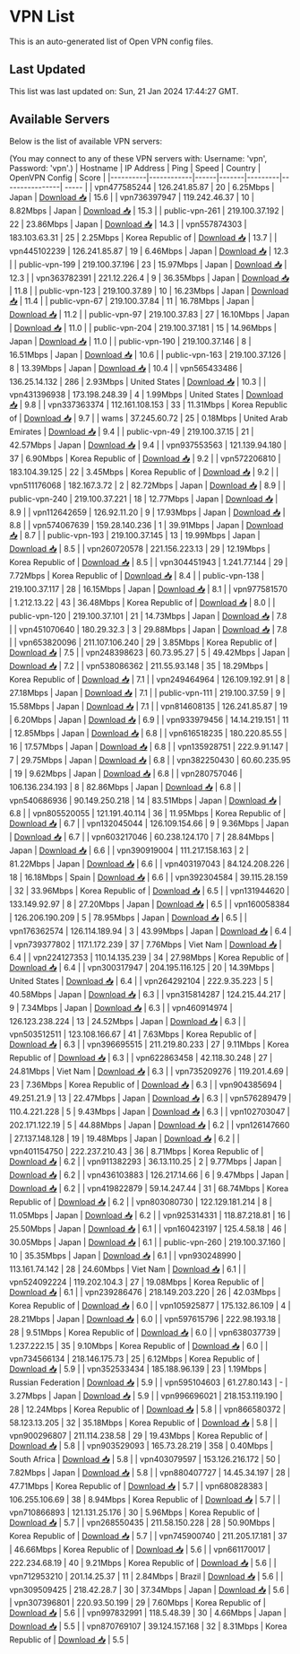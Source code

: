 # VPN List

This is an auto-generated list of Open VPN config files.

## Last Updated

This list was last updated on: Sun, 21 Jan 2024 17:44:27 GMT.

## Available Servers

Below is the list of available VPN servers:

(You may connect to any of these VPN servers with: Username: 'vpn', Password: 'vpn'.)
| Hostname | IP Address | Ping | Speed | Country | OpenVPN Config | Score |
|----------|------------|------|-------|---------|----------------| ----- |
| vpn477585244 | 126.241.85.87 | 20 | 6.25Mbps | Japan | [Download 📥](./configs/server_0_JP.ovpn) | 15.6 |
| vpn736397947 | 119.242.46.37 | 10 | 8.82Mbps | Japan | [Download 📥](./configs/server_1_JP.ovpn) | 15.3 |
| public-vpn-261 | 219.100.37.192 | 22 | 23.86Mbps | Japan | [Download 📥](./configs/server_2_JP.ovpn) | 14.3 |
| vpn557874303 | 183.103.63.31 | 25 | 2.25Mbps | Korea Republic of | [Download 📥](./configs/server_3_KR.ovpn) | 13.7 |
| vpn445102239 | 126.241.85.87 | 19 | 6.46Mbps | Japan | [Download 📥](./configs/server_4_JP.ovpn) | 12.3 |
| public-vpn-199 | 219.100.37.196 | 23 | 15.97Mbps | Japan | [Download 📥](./configs/server_5_JP.ovpn) | 12.3 |
| vpn363782391 | 221.12.226.4 | 9 | 36.35Mbps | Japan | [Download 📥](./configs/server_6_JP.ovpn) | 11.8 |
| public-vpn-123 | 219.100.37.89 | 10 | 16.23Mbps | Japan | [Download 📥](./configs/server_7_JP.ovpn) | 11.4 |
| public-vpn-67 | 219.100.37.84 | 11 | 16.78Mbps | Japan | [Download 📥](./configs/server_8_JP.ovpn) | 11.2 |
| public-vpn-97 | 219.100.37.83 | 27 | 16.10Mbps | Japan | [Download 📥](./configs/server_9_JP.ovpn) | 11.0 |
| public-vpn-204 | 219.100.37.181 | 15 | 14.96Mbps | Japan | [Download 📥](./configs/server_10_JP.ovpn) | 11.0 |
| public-vpn-190 | 219.100.37.146 | 8 | 16.51Mbps | Japan | [Download 📥](./configs/server_11_JP.ovpn) | 10.6 |
| public-vpn-163 | 219.100.37.126 | 8 | 13.39Mbps | Japan | [Download 📥](./configs/server_12_JP.ovpn) | 10.4 |
| vpn565433486 | 136.25.14.132 | 286 | 2.93Mbps | United States | [Download 📥](./configs/server_13_US.ovpn) | 10.3 |
| vpn431396938 | 173.198.248.39 | 4 | 1.99Mbps | United States | [Download 📥](./configs/server_14_US.ovpn) | 9.8 |
| vpn337363374 | 112.161.108.153 | 33 | 11.31Mbps | Korea Republic of | [Download 📥](./configs/server_15_KR.ovpn) | 9.7 |
| wams | 37.245.60.72 | 25 | 0.18Mbps | United Arab Emirates | [Download 📥](./configs/server_16_AE.ovpn) | 9.4 |
| public-vpn-49 | 219.100.37.15 | 21 | 42.57Mbps | Japan | [Download 📥](./configs/server_17_JP.ovpn) | 9.4 |
| vpn937553563 | 121.139.94.180 | 37 | 6.90Mbps | Korea Republic of | [Download 📥](./configs/server_18_KR.ovpn) | 9.2 |
| vpn572206810 | 183.104.39.125 | 22 | 3.45Mbps | Korea Republic of | [Download 📥](./configs/server_19_KR.ovpn) | 9.2 |
| vpn511176068 | 182.167.3.72 | 2 | 82.72Mbps | Japan | [Download 📥](./configs/server_20_JP.ovpn) | 8.9 |
| public-vpn-240 | 219.100.37.221 | 18 | 12.77Mbps | Japan | [Download 📥](./configs/server_21_JP.ovpn) | 8.9 |
| vpn112642659 | 126.92.11.20 | 9 | 17.93Mbps | Japan | [Download 📥](./configs/server_22_JP.ovpn) | 8.8 |
| vpn574067639 | 159.28.140.236 | 1 | 39.91Mbps | Japan | [Download 📥](./configs/server_23_JP.ovpn) | 8.7 |
| public-vpn-193 | 219.100.37.145 | 13 | 19.99Mbps | Japan | [Download 📥](./configs/server_24_JP.ovpn) | 8.5 |
| vpn260720578 | 221.156.223.13 | 29 | 12.19Mbps | Korea Republic of | [Download 📥](./configs/server_25_KR.ovpn) | 8.5 |
| vpn304451943 | 1.241.77.144 | 29 | 7.72Mbps | Korea Republic of | [Download 📥](./configs/server_26_KR.ovpn) | 8.4 |
| public-vpn-138 | 219.100.37.117 | 28 | 16.15Mbps | Japan | [Download 📥](./configs/server_27_JP.ovpn) | 8.1 |
| vpn977581570 | 1.212.13.22 | 43 | 36.48Mbps | Korea Republic of | [Download 📥](./configs/server_28_KR.ovpn) | 8.0 |
| public-vpn-120 | 219.100.37.101 | 21 | 14.73Mbps | Japan | [Download 📥](./configs/server_29_JP.ovpn) | 7.8 |
| vpn451070640 | 180.29.32.3 | 3 | 29.88Mbps | Japan | [Download 📥](./configs/server_30_JP.ovpn) | 7.8 |
| vpn653820096 | 211.107.106.240 | 29 | 3.85Mbps | Korea Republic of | [Download 📥](./configs/server_31_KR.ovpn) | 7.5 |
| vpn248398623 | 60.73.95.27 | 5 | 49.42Mbps | Japan | [Download 📥](./configs/server_32_JP.ovpn) | 7.2 |
| vpn538086362 | 211.55.93.148 | 35 | 18.29Mbps | Korea Republic of | [Download 📥](./configs/server_33_KR.ovpn) | 7.1 |
| vpn249464964 | 126.109.192.91 | 8 | 27.18Mbps | Japan | [Download 📥](./configs/server_34_JP.ovpn) | 7.1 |
| public-vpn-111 | 219.100.37.59 | 9 | 15.58Mbps | Japan | [Download 📥](./configs/server_35_JP.ovpn) | 7.1 |
| vpn814608135 | 126.241.85.87 | 19 | 6.20Mbps | Japan | [Download 📥](./configs/server_36_JP.ovpn) | 6.9 |
| vpn933979456 | 14.14.219.151 | 11 | 12.85Mbps | Japan | [Download 📥](./configs/server_37_JP.ovpn) | 6.8 |
| vpn616518235 | 180.220.85.55 | 16 | 17.57Mbps | Japan | [Download 📥](./configs/server_38_JP.ovpn) | 6.8 |
| vpn135928751 | 222.9.91.147 | 7 | 29.75Mbps | Japan | [Download 📥](./configs/server_39_JP.ovpn) | 6.8 |
| vpn382250430 | 60.60.235.95 | 19 | 9.62Mbps | Japan | [Download 📥](./configs/server_40_JP.ovpn) | 6.8 |
| vpn280757046 | 106.136.234.193 | 8 | 82.86Mbps | Japan | [Download 📥](./configs/server_41_JP.ovpn) | 6.8 |
| vpn540686936 | 90.149.250.218 | 14 | 83.51Mbps | Japan | [Download 📥](./configs/server_42_JP.ovpn) | 6.8 |
| vpn805520055 | 121.191.40.114 | 36 | 11.95Mbps | Korea Republic of | [Download 📥](./configs/server_43_KR.ovpn) | 6.7 |
| vpn132045044 | 126.109.154.66 | 9 | 9.36Mbps | Japan | [Download 📥](./configs/server_44_JP.ovpn) | 6.7 |
| vpn603217046 | 60.238.124.170 | 7 | 28.84Mbps | Japan | [Download 📥](./configs/server_45_JP.ovpn) | 6.6 |
| vpn390919004 | 111.217.158.163 | 2 | 81.22Mbps | Japan | [Download 📥](./configs/server_46_JP.ovpn) | 6.6 |
| vpn403197043 | 84.124.208.226 | 18 | 16.18Mbps | Spain | [Download 📥](./configs/server_47_ES.ovpn) | 6.6 |
| vpn392304584 | 39.115.28.159 | 32 | 33.96Mbps | Korea Republic of | [Download 📥](./configs/server_48_KR.ovpn) | 6.5 |
| vpn131944620 | 133.149.92.97 | 8 | 27.20Mbps | Japan | [Download 📥](./configs/server_49_JP.ovpn) | 6.5 |
| vpn160058384 | 126.206.190.209 | 5 | 78.95Mbps | Japan | [Download 📥](./configs/server_50_JP.ovpn) | 6.5 |
| vpn176362574 | 126.114.189.94 | 3 | 43.99Mbps | Japan | [Download 📥](./configs/server_51_JP.ovpn) | 6.4 |
| vpn739377802 | 117.1.172.239 | 37 | 7.76Mbps | Viet Nam | [Download 📥](./configs/server_52_VN.ovpn) | 6.4 |
| vpn224127353 | 110.14.135.239 | 34 | 27.98Mbps | Korea Republic of | [Download 📥](./configs/server_53_KR.ovpn) | 6.4 |
| vpn300317947 | 204.195.116.125 | 20 | 14.39Mbps | United States | [Download 📥](./configs/server_54_US.ovpn) | 6.4 |
| vpn264292104 | 222.9.35.223 | 5 | 40.58Mbps | Japan | [Download 📥](./configs/server_55_JP.ovpn) | 6.3 |
| vpn315814287 | 124.215.44.217 | 9 | 7.34Mbps | Japan | [Download 📥](./configs/server_56_JP.ovpn) | 6.3 |
| vpn460914974 | 126.123.238.224 | 13 | 24.52Mbps | Japan | [Download 📥](./configs/server_57_JP.ovpn) | 6.3 |
| vpn503512511 | 123.108.166.67 | 41 | 7.63Mbps | Korea Republic of | [Download 📥](./configs/server_58_KR.ovpn) | 6.3 |
| vpn396695515 | 211.219.80.233 | 27 | 9.11Mbps | Korea Republic of | [Download 📥](./configs/server_59_KR.ovpn) | 6.3 |
| vpn622863458 | 42.118.30.248 | 27 | 24.81Mbps | Viet Nam | [Download 📥](./configs/server_60_VN.ovpn) | 6.3 |
| vpn735209276 | 119.201.4.69 | 23 | 7.36Mbps | Korea Republic of | [Download 📥](./configs/server_61_KR.ovpn) | 6.3 |
| vpn904385694 | 49.251.21.9 | 13 | 22.47Mbps | Japan | [Download 📥](./configs/server_62_JP.ovpn) | 6.3 |
| vpn576289479 | 110.4.221.228 | 5 | 9.43Mbps | Japan | [Download 📥](./configs/server_63_JP.ovpn) | 6.3 |
| vpn102703047 | 202.171.122.19 | 5 | 44.88Mbps | Japan | [Download 📥](./configs/server_64_JP.ovpn) | 6.2 |
| vpn126147660 | 27.137.148.128 | 19 | 19.48Mbps | Japan | [Download 📥](./configs/server_65_JP.ovpn) | 6.2 |
| vpn401154750 | 222.237.210.43 | 36 | 8.71Mbps | Korea Republic of | [Download 📥](./configs/server_66_KR.ovpn) | 6.2 |
| vpn911382293 | 36.13.110.25 | 2 | 9.77Mbps | Japan | [Download 📥](./configs/server_67_JP.ovpn) | 6.2 |
| vpn436103883 | 126.217.14.66 | 6 | 9.47Mbps | Japan | [Download 📥](./configs/server_68_JP.ovpn) | 6.2 |
| vpn419822879 | 59.14.247.44 | 31 | 68.74Mbps | Korea Republic of | [Download 📥](./configs/server_69_KR.ovpn) | 6.2 |
| vpn803080730 | 122.129.181.214 | 8 | 11.05Mbps | Japan | [Download 📥](./configs/server_70_JP.ovpn) | 6.2 |
| vpn925314331 | 118.87.218.81 | 16 | 25.50Mbps | Japan | [Download 📥](./configs/server_71_JP.ovpn) | 6.1 |
| vpn160423197 | 125.4.58.18 | 46 | 30.05Mbps | Japan | [Download 📥](./configs/server_72_JP.ovpn) | 6.1 |
| public-vpn-260 | 219.100.37.160 | 10 | 35.35Mbps | Japan | [Download 📥](./configs/server_73_JP.ovpn) | 6.1 |
| vpn930248990 | 113.161.74.142 | 28 | 24.60Mbps | Viet Nam | [Download 📥](./configs/server_74_VN.ovpn) | 6.1 |
| vpn524092224 | 119.202.104.3 | 27 | 19.08Mbps | Korea Republic of | [Download 📥](./configs/server_75_KR.ovpn) | 6.1 |
| vpn239286476 | 218.149.203.220 | 26 | 42.03Mbps | Korea Republic of | [Download 📥](./configs/server_76_KR.ovpn) | 6.0 |
| vpn105925877 | 175.132.86.109 | 4 | 28.21Mbps | Japan | [Download 📥](./configs/server_77_JP.ovpn) | 6.0 |
| vpn597615796 | 222.98.193.18 | 28 | 9.51Mbps | Korea Republic of | [Download 📥](./configs/server_78_KR.ovpn) | 6.0 |
| vpn638037739 | 1.237.222.15 | 35 | 9.10Mbps | Korea Republic of | [Download 📥](./configs/server_79_KR.ovpn) | 6.0 |
| vpn734566134 | 218.146.175.73 | 25 | 6.12Mbps | Korea Republic of | [Download 📥](./configs/server_80_KR.ovpn) | 5.9 |
| vpn352533434 | 185.188.96.139 | 23 | 1.19Mbps | Russian Federation | [Download 📥](./configs/server_81_RU.ovpn) | 5.9 |
| vpn595104603 | 61.27.80.143 | - | 3.27Mbps | Japan | [Download 📥](./configs/server_82_JP.ovpn) | 5.9 |
| vpn996696021 | 218.153.119.190 | 28 | 12.24Mbps | Korea Republic of | [Download 📥](./configs/server_83_KR.ovpn) | 5.8 |
| vpn866580372 | 58.123.13.205 | 32 | 35.18Mbps | Korea Republic of | [Download 📥](./configs/server_84_KR.ovpn) | 5.8 |
| vpn900296807 | 211.114.238.58 | 29 | 19.43Mbps | Korea Republic of | [Download 📥](./configs/server_85_KR.ovpn) | 5.8 |
| vpn903529093 | 165.73.28.219 | 358 | 0.40Mbps | South Africa | [Download 📥](./configs/server_86_ZA.ovpn) | 5.8 |
| vpn403079597 | 153.126.216.172 | 50 | 7.82Mbps | Japan | [Download 📥](./configs/server_87_JP.ovpn) | 5.8 |
| vpn880407727 | 14.45.34.197 | 28 | 47.71Mbps | Korea Republic of | [Download 📥](./configs/server_88_KR.ovpn) | 5.7 |
| vpn680828383 | 106.255.106.69 | 38 | 8.94Mbps | Korea Republic of | [Download 📥](./configs/server_89_KR.ovpn) | 5.7 |
| vpn710866893 | 121.131.25.176 | 30 | 5.96Mbps | Korea Republic of | [Download 📥](./configs/server_90_KR.ovpn) | 5.7 |
| vpn268550435 | 211.58.150.228 | 28 | 50.90Mbps | Korea Republic of | [Download 📥](./configs/server_91_KR.ovpn) | 5.7 |
| vpn745900740 | 211.205.17.181 | 37 | 46.66Mbps | Korea Republic of | [Download 📥](./configs/server_92_KR.ovpn) | 5.6 |
| vpn661170017 | 222.234.68.19 | 40 | 9.21Mbps | Korea Republic of | [Download 📥](./configs/server_93_KR.ovpn) | 5.6 |
| vpn712953210 | 201.14.25.37 | 11 | 2.84Mbps | Brazil | [Download 📥](./configs/server_94_BR.ovpn) | 5.6 |
| vpn309509425 | 218.42.28.7 | 30 | 37.34Mbps | Japan | [Download 📥](./configs/server_95_JP.ovpn) | 5.6 |
| vpn307396801 | 220.93.50.199 | 29 | 7.60Mbps | Korea Republic of | [Download 📥](./configs/server_96_KR.ovpn) | 5.6 |
| vpn997832991 | 118.5.48.39 | 30 | 4.66Mbps | Japan | [Download 📥](./configs/server_97_JP.ovpn) | 5.5 |
| vpn870769107 | 39.124.157.168 | 32 | 8.31Mbps | Korea Republic of | [Download 📥](./configs/server_98_KR.ovpn) | 5.5 |
